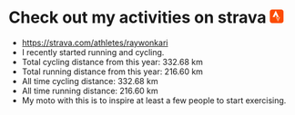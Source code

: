 # Check out my activities on strava ![logo](https://github.com/raywonkari/raywonkari/blob/master/logo/strava.png)
* https://strava.com/athletes/raywonkari
* I recently started running and cycling.
* Total cycling distance from this year: 332.68 km
* Total running distance from this year: 216.60 km
* All time cycling distance: 332.68 km
* All time running distance: 216.60 km
* My moto with this is to inspire at least a few people to start exercising.
